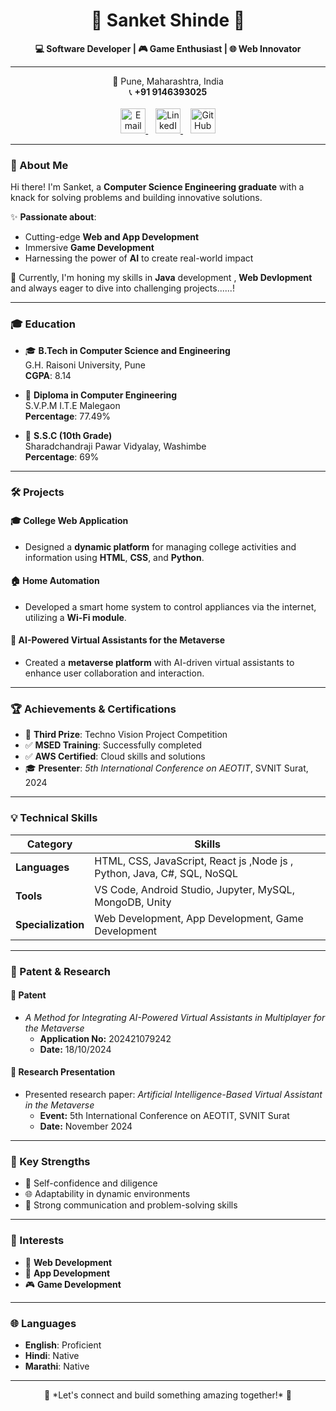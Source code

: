 <h1 align="center">🌟 Sanket Shinde 🌟</h1>  
<p align="center">
  <strong>💻 Software Developer | 🎮 Game Enthusiast | 🌐 Web Innovator</strong>  
</p>

---

<p align="center">
  📍 Pune, Maharashtra, India <br>
  📞 <strong>+91 9146393025</strong> <br><br>
  <a href="mailto:sanketbalasoshinde@gmail.com">
    <img src="https://img.icons8.com/color/48/000000/gmail--v1.png" alt="Email" width="40" height="40" />
  </a>
  &nbsp;&nbsp;
  <a href="https://linkedin.com/in/sanket-shinde-3ba68026a/">
    <img src="https://img.icons8.com/color/48/000000/linkedin.png" alt="LinkedIn" width="40" height="40" />
  </a>
  &nbsp;&nbsp;
  <a href="https://github.com/sanketshinde2">
    <img src="https://img.icons8.com/ios-glyphs/48/000000/github.png" alt="GitHub" width="40" height="40" />
  </a>
</p>


---

### 👋 About Me  
Hi there! I'm Sanket, a **Computer Science Engineering graduate** with a knack for solving problems and building innovative solutions.  

✨ **Passionate about**:  
- Cutting-edge **Web and App Development**  
- Immersive **Game Development**  
- Harnessing the power of **AI** to create real-world impact  

🚀 Currently, I'm honing my skills in **Java** development , **Web Devlopment** and always eager to dive into challenging projects......!  

---

### 🎓 Education  
- 🎓 **B.Tech in Computer Science and Engineering**  
  G.H. Raisoni University, Pune  
  **CGPA**: 8.14  

- 📜 **Diploma in Computer Engineering**  
  S.V.P.M I.T.E Malegaon  
  **Percentage**: 77.49%  

- 🏫 **S.S.C (10th Grade)**  
  Sharadchandraji Pawar Vidyalay, Washimbe  
  **Percentage**: 69%  

---

### 🛠️ Projects  
#### 🎓 **College Web Application**  
- Designed a **dynamic platform** for managing college activities and information using **HTML**, **CSS**, and **Python**.  

#### 🏠 **Home Automation**  
- Developed a smart home system to control appliances via the internet, utilizing a **Wi-Fi module**.  

#### 🌌 **AI-Powered Virtual Assistants for the Metaverse**  
- Created a **metaverse platform** with AI-driven virtual assistants to enhance user collaboration and interaction.  

---

### 🏆 Achievements & Certifications  
- 🥉 **Third Prize**: Techno Vision Project Competition  
- ✅ **MSED Training**: Successfully completed  
- ✅ **AWS Certified**: Cloud skills and solutions  
- 🎓 **Presenter**: *5th International Conference on AEOTIT*, SVNIT Surat, 2024  

---

### 💡 Technical Skills  
| **Category**       | **Skills**                                                              |  
|--------------------|-------------------------------------------------------------------------|  
| **Languages**      | HTML, CSS, JavaScript, React js ,Node js , Python, Java, C#, SQL, NoSQL                     |  
| **Tools**          | VS Code, Android Studio, Jupyter, MySQL, MongoDB, Unity                 |  
| **Specialization** | Web Development, App Development, Game Development                      |  

---

### 📝 Patent & Research  
#### 📄 **Patent**  
- *A Method for Integrating AI-Powered Virtual Assistants in Multiplayer for the Metaverse*  
  - **Application No:** 202421079242  
  - **Date:** 18/10/2024  

#### 🎤 **Research Presentation**  
- Presented research paper: *Artificial Intelligence-Based Virtual Assistant in the Metaverse*  
  - **Event:** 5th International Conference on AEOTIT, SVNIT Surat  
  - **Date:** November 2024  

---

### 🌟 Key Strengths  
- 💪 Self-confidence and diligence  
- 🌐 Adaptability in dynamic environments  
- 🧠 Strong communication and problem-solving skills  

---

### 📌 Interests  
- 🎨 **Web Development**  
- 📱 **App Development**  
- 🎮 **Game Development**  

---

### 🌐 Languages  
- **English**: Proficient  
- **Hindi**: Native  
- **Marathi**: Native  

---

<p align="center">
  🚀 *Let's connect and build something amazing together!* 🚀  
</p>
